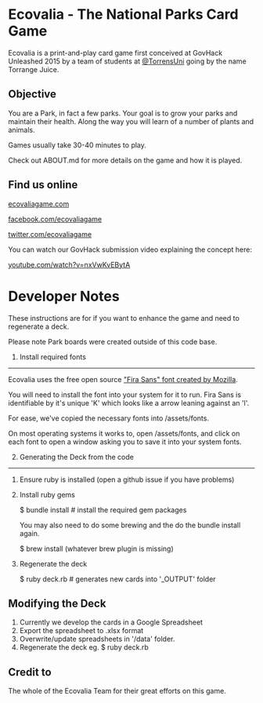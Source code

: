 Ecovalia - The National Parks Card Game
=======================================

Ecovalia is a print-and-play card game first conceived at GovHack Unleashed 2015 by a team of students at [@TorrensUni](http://twitter.com/torrensuni) going by the name Torrange Juice.

Objective
---------

You are a Park, in fact a few parks.
Your goal is to grow your parks and maintain their health.
Along the way you will learn of a number of plants and animals.

Games usually take 30-40 minutes to play.

Check out ABOUT.md for more details on the game and how it is played.

Find us online
--------------

[ecovaliagame.com](http://ecovaliagame.com)

[facebook.com/ecovaliagame](http://facebook.com/ecovaliagame)

[twitter.com/ecovaliagame](http://twitter.com/ecovaliagame)

You can watch our GovHack submission video explaining the concept here:

[youtube.com/watch?v=nxVwKvEBytA](https://www.youtube.com/watch?v=nxVwKvEBytA)


Developer Notes
===============

These instructions are for if you want to enhance the game and 
need to regenerate a deck.

Please note Park boards were created outside of this code base.

1. Install required fonts
----------------------
Ecovalia uses the free open source ["Fira Sans" font created by Mozilla](https://www.mozilla.org/en-US/styleguide/products/firefox-os/typeface).

You will need to install the font into your system for it to run.
Fira Sans is identifiable by it's unique 'K' which looks like a arrow leaning against an 'l'.

For ease, we've copied the necessary fonts into /assets/fonts.

On most operating systems it works to, open /assets/fonts, and click on each font to
open a window asking you to save it into your system fonts.

2. Generating the Deck from the code
---------------------------------

  1. Ensure ruby is installed (open a github issue if you have problems)
  2. Install ruby gems

      $ bundle install      # install the required gem packages

      You may also need to do some brewing and the do the bundle install again.

      $ brew install (whatever brew plugin is missing)

  3. Regenerate the deck

      $ ruby deck.rb        # generates new cards into '_OUTPUT' folder

Modifying the Deck
-------------------

  1. Currently we develop the cards in a Google Spreadsheet
  2. Export the spreadsheet to .xlsx format
  3. Overwrite/update spreadsheets in '/data' folder.
  4. Regenerate the deck eg. $ ruby deck.rb

Credit to
---------
The whole of the Ecovalia Team for their great efforts on this game.